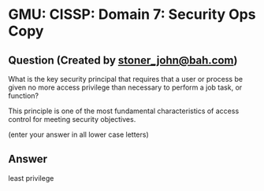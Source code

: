 # GMU: CISSP: Domain 7: Security Ops Copy
## Question (Created by stoner_john@bah.com)

What is the key security principal that requires that a user or process be given no more access privilege than necessary to perform a job task, or function?

This principle is one of the most fundamental characteristics of access control for meeting security objectives.

(enter your answer in all lower case letters)

## Answer
least privilege
